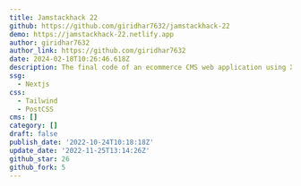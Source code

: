 ```yaml
---
title: Jamstackhack 22
github: https://github.com/giridhar7632/jamstackhack-22
demo: https://jamstackhack-22.netlify.app
author: giridhar7632
author_link: https://github.com/giridhar7632
date: 2024-02-18T10:26:46.618Z
description: The final code of an ecommerce CMS web application using Xata and Cloudinary.
ssg:
  - Nextjs
css:
  - Tailwind
  - PostCSS
cms: []
category: []
draft: false
publish_date: '2022-10-24T10:18:18Z'
update_date: '2022-11-25T13:14:26Z'
github_star: 26
github_fork: 5
---
```

